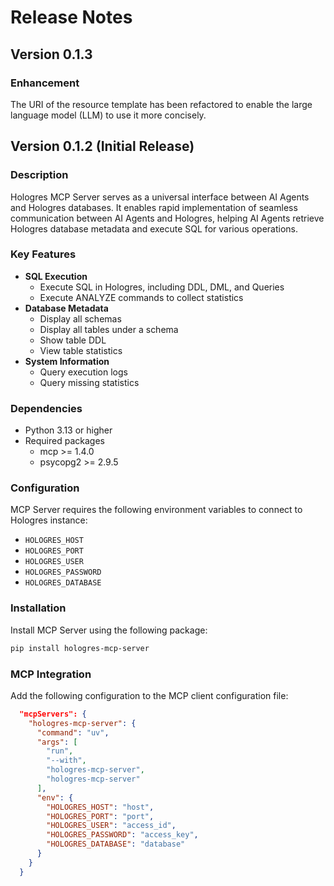# Release Notes
## Version 0.1.3
### Enhancement
The URI of the resource template has been refactored to enable the large language model (LLM) to use it more concisely.


## Version 0.1.2 (Initial Release)
### Description
Hologres MCP Server serves as a universal interface between AI Agents and Hologres databases. It enables rapid implementation of seamless communication between AI Agents and Hologres, helping AI Agents retrieve Hologres database metadata and execute SQL for various operations.

### Key Features
- **SQL Execution**
  - Execute SQL in Hologres, including DDL, DML, and Queries
  - Execute ANALYZE commands to collect statistics
- **Database Metadata**
  - Display all schemas
  - Display all tables under a schema
  - Show table DDL
  - View table statistics
- **System Information**
  - Query execution logs
  - Query missing statistics

### Dependencies
- Python 3.13 or higher
- Required packages
  - mcp >= 1.4.0
  - psycopg2 >= 2.9.5

### Configuration
MCP Server requires the following environment variables to connect to Hologres instance:
- `HOLOGRES_HOST`
- `HOLOGRES_PORT`
- `HOLOGRES_USER`
- `HOLOGRES_PASSWORD`
- `HOLOGRES_DATABASE`

### Installation
Install MCP Server using the following package:
```bash
pip install hologres-mcp-server
```

### MCP Integration
Add the following configuration to the MCP client configuration file:
```json
  "mcpServers": {
    "hologres-mcp-server": {
      "command": "uv",
      "args": [
        "run",
        "--with",
        "hologres-mcp-server",
        "hologres-mcp-server"
      ],
      "env": {
        "HOLOGRES_HOST": "host",
        "HOLOGRES_PORT": "port",
        "HOLOGRES_USER": "access_id",
        "HOLOGRES_PASSWORD": "access_key",
        "HOLOGRES_DATABASE": "database"
      }
    }
  }
```
